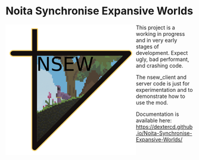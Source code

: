 # Noita Synchronise Expansive Worlds

<img src="Logo/Logo.png" alt="NSEW" style="height: 350px; float:left;">

This project is a working in progress and in very early stages of development. Expect ugly, bad performant, and crashing code.

The nsew_client and server code is just for experimentation and to demonstrate how to use the mod.

Documentation is available here: https://dextercd.github.io/Noita-Synchronise-Expansive-Worlds/

